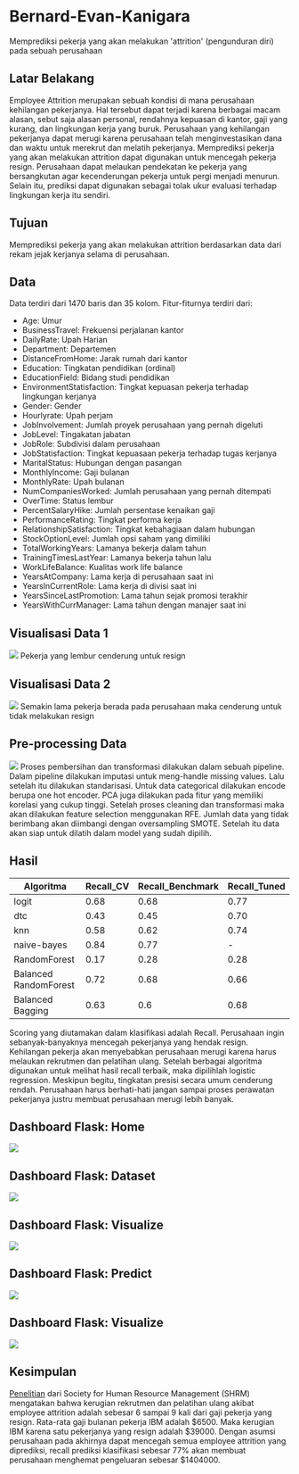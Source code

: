 # Bernard-Evan-Kanigara
Memprediksi pekerja yang akan melakukan 'attrition' (pengunduran diri) pada sebuah perusahaan

## Latar Belakang
Employee Attrition merupakan sebuah kondisi di mana perusahaan kehilangan pekerjanya. Hal tersebut dapat terjadi karena berbagai macam alasan, sebut saja alasan personal, rendahnya kepuasan di kantor, gaji yang kurang, dan lingkungan kerja yang buruk. Perusahaan yang kehilangan pekerjanya dapat merugi karena perusahaan telah menginvestasikan dana dan waktu untuk merekrut dan melatih pekerjanya. Memprediksi pekerja yang akan melakukan attrition dapat digunakan untuk mencegah pekerja resign. Perusahaan dapat melaukan pendekatan ke pekerja yang bersangkutan agar kecenderungan pekerja untuk pergi menjadi menurun. Selain itu, prediksi dapat digunakan sebagai tolak ukur evaluasi terhadap lingkungan kerja itu sendiri.  

## Tujuan
Memprediksi pekerja yang akan melakukan attrition berdasarkan data dari rekam jejak kerjanya selama di perusahaan. 

## Data 
Data terdiri dari 1470 baris dan 35 kolom. Fitur-fiturnya terdiri dari:
- Age: Umur
- BusinessTravel: Frekuensi perjalanan kantor
- DailyRate: Upah Harian
- Department: Departemen 
- DistanceFromHome: Jarak rumah dari kantor
- Education: Tingkatan pendidikan (ordinal)
- EducationField: Bidang studi pendidikan
- EnvironmentStatisfaction: Tingkat kepuasan pekerja terhadap lingkungan kerjanya
- Gender: Gender
- Hourlyrate: Upah perjam
- JobInvolvement: Jumlah proyek perusahaan yang pernah digeluti
- JobLevel: Tingakatan jabatan
- JobRole: Subdivisi dalam perusahaan
- JobStatisfaction: Tingkat kepuasaan pekerja terhadap tugas kerjanya
- MaritalStatus: Hubungan dengan pasangan
- MonthlyIncome: Gaji bulanan
- MonthlyRate: Upah bulanan
- NumCompaniesWorked: Jumlah perusahaan yang pernah ditempati
- OverTime: Status lembur
- PercentSalaryHike: Jumlah persentase kenaikan gaji
- PerformanceRating: Tingkat performa kerja
- RelationshipSatisfaction: Tingkat kebahagiaan dalam hubungan 
- StockOptionLevel: Jumlah opsi saham yang dimiliki
- TotalWorkingYears: Lamanya bekerja dalam tahun
- TrainingTimesLastYear: Lamanya bekerja tahun lalu
- WorkLifeBalance: Kualitas work life balance
- YearsAtCompany: Lama kerja di perusahaan saat ini
- YearsInCurrentRole: Lama kerja di divisi saat ini
- YearsSinceLastPromotion: Lama tahun sejak promosi terakhir
- YearsWithCurrManager: Lama tahun dengan manajer saat ini

## Visualisasi Data 1
<img src='/static/visual1.png'>
Pekerja yang lembur cenderung untuk resign

## Visualisasi Data 2
<img src='/static/visual2.png'>
Semakin lama pekerja berada pada perusahaan maka cenderung untuk tidak melakukan resign


## Pre-processing Data
<img src='/static/drawio.jpg'>
Proses pembersihan dan transformasi dilakukan dalam sebuah pipeline. Dalam pipeline dilakukan imputasi untuk meng-handle missing values. Lalu setelah itu dilakukan standarisasi. Untuk data categorical dilakukan encode berupa one hot encoder. PCA juga dilakukan pada fitur yang memiliki korelasi yang cukup tinggi. Setelah proses cleaning dan transformasi maka akan dilakukan feature selection menggunakan RFE. Jumlah data yang tidak berimbang akan diimbangi dengan oversampling SMOTE. Setelah itu data akan siap untuk dilatih dalam model yang sudah dipilih. 

## Hasil
| Algoritma      | Recall_CV | Recall_Benchmark      | Recall_Tuned |
| ----------- | ----------- |----------- | ----------- |
| logit      | 0.68       |0.68      | 0.77       |
| dtc   | 0.43        |0.45      | 0.70   |
| knn   | 0.58        |0.62      | 0.74       |
| naive-bayes   | 0.84        |0.77      | -       |
| RandomForest   | 0.17        |0.28      | 0.28       |
| Balanced RandomForest   | 0.72        |0.68      | 0.66       |
| Balanced Bagging   | 0.63        |0.6      | 0.68       |

Scoring yang diutamakan dalam klasifikasi adalah Recall. Perusahaan ingin sebanyak-banyaknya mencegah pekerjanya yang hendak resign. Kehilangan pekerja akan menyebabkan perusahaan merugi karena harus melaukan rekrutmen dan pelatihan ulang. Setelah berbagai algoritma digunakan untuk melihat hasil recall terbaik, maka dipilihlah logistic regression. Meskipun begitu, tingkatan presisi secara umum cenderung rendah. Perusahaan harus berhati-hati jangan sampai proses perawatan pekerjanya justru membuat perusahaan merugi lebih banyak. 

## Dashboard Flask: Home
<img src='/static/dashboard_home.PNG'>

## Dashboard Flask: Dataset
<img src='/static/dashboard_dataset.PNG'>

## Dashboard Flask: Visualize
<img src='/static/dashboard_visual.PNG'>

## Dashboard Flask: Predict
<img src='/static/dashboard_preditct.PNG'>

## Dashboard Flask: Visualize
<img src='/static/dashboard_result.PNG'>

## Kesimpulan
<a href='https://mnwi.usi.com/Resources/Resource-Library/Resource-Library-Article/ArtMID/666/ArticleID/782/Cost-of-employee-turnover#:~:text=The%20Society%20for%20Human%20Resource,in%20recruiting%20and%20training%20costs.'>Penelitian</a> dari Society for Human Resource Management (SHRM) mengatakan bahwa kerugian rekrutmen dan pelatihan ulang akibat employee attrition adalah sebesar 6 sampai 9 kali dari gaji pekerja yang resign. Rata-rata gaji bulanan pekerja IBM adalah $6500. Maka kerugian IBM karena satu pekerjanya yang resign adalah $39000. Dengan asumsi perusahaan pada akhirnya dapat mencegah semua employee attrition yang diprediksi, recall prediksi klasifikasi sebesar 77% akan membuat perusahaan menghemat pengeluaran sebesar $1404000.
